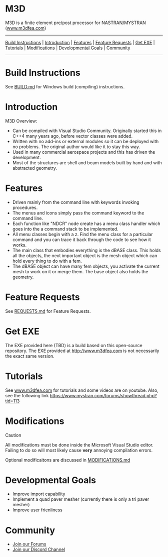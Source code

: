 M3D
=======

M3D is a finite element pre/post processor for NASTRAN/MYSTRAN  (www.m3dfea.com)


---

[Build Instructions](#Build-Instructions) |
[Introduction](#Introduction) |
[Features](#Features) |
[Feature Requests](#Feature-Requests) |
[Get EXE](#Get-EXE) |
[Tutorials](#Tutorials) |
[Modifications](#Modifications) |
[Developmental Goals](#Developmental-Goals) |
[Community](#community)

---

# Build Instructions

See [BUILD.md](BUILD.md) for Windows build (compiling) instructions.

# Introduction

M3D Overview:
 - Can be compiled with Visual Studio Community. Originally started this in C++4 many years ago, before vector classes were added.
 - Written with no add-ins or external modules so it can be deployed with no problems. The original author would like it to stay this way. 
 - Used in many commercial aerospace projects and this has driven the development.
 - Most of the structures are shell and beam models built by hand and with abstracted geometry.

# Features

- Driven mainly from the command line with keywords invoking procedures.
- The menus and icons simply pass the command keyword to the command line.
- Each function like "NDCR" node create has a menu class handler which goes into the a command stack to be implemented.
- All menu classes begin with a z. Find the menu class for a particular command and you can trace it back through the code to see how it works.
- The main class that embodies everything is the dBASE class. This holds all the objects, the next important object is the mesh object which  can hold every thing to do with a fem.
- The dBASE object can have many fem objects, you activate the current mesh to work on it or merge them. The base object also holds the geometry.

# Feature Requests

See [REQUESTS.md](REQUESTS.md) for Feature Requests.


# Get EXE

The EXE provided here (TBD) is a build based on this open-source repository. The EXE provided at http://www.m3dfea.com is not necessarily the exact same version.

# Tutorials

See www.m3dfea.com for tutorials and some videos are on youtube.
Also, see the following link https://www.mystran.com/forums/showthread.php?tid=113

# Modifications

> [!CAUTION]
> All modifications must be done inside the Microsoft Visual Studio editor. Failing to do so will most likely cause **very** annoying compilation errors.

Optional modificaitons are discussed in [MODIFICATIONS.md](MODIFICATIONS.md) 

# Developmental Goals

- Improve import capability
- Implement a quad paver mesher (currently there is only a tri paver mesher)
- Improve user frienliness

# Community

- [Join our Forums](https://mystran.com/forums)
- [Join our Discord Channel](https://discord.gg/9k76SkHpHM)
